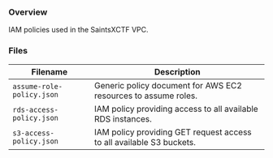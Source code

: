### Overview

IAM policies used in the SaintsXCTF VPC.

### Files

| Filename                   | Description                                                                             |
|----------------------------|-----------------------------------------------------------------------------------------|
| `assume-role-policy.json`  | Generic policy document for AWS EC2 resources to assume roles.                          |
| `rds-access-policy.json`   | IAM policy providing access to all available RDS instances.                             |
| `s3-access-policy.json`    | IAM policy providing GET request access to all available S3 buckets.                    |
